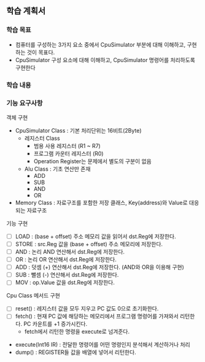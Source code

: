 ## 학습 계획서

### 학습 목표
- 컴퓨터를 구성하는 3가지 요소 중에서 CpuSimulator 부분에 대해 이해하고, 구현하는 것이 목표다.
- CpuSimulator 구성 요소에 대해 이해하고, CpuSimulator 명령어를 처리하도록 구현한다

### 학습 내용


### 기능 요구사항
객체 구현
- CpuSimulator Class : 기본 처리단위는 16비트(2Byte)
  - 레지스터 Class
    - 범용 사용 레지스터 (R1 ~ R7)
    - 프로그램 카운터 레지스터 (R0)
    - Operation Register는 문제에서 별도의 구분이 없음
  - Alu Class : 기초 연산만 존재
    - ADD
    - SUB
    - AND
    - OR
- Memory Class : 자료구조를 포함한 저장 클래스, Key(address)와 Value로 대응되는 자료구조

기능 구현
- [ ] LOAD : (base + offset) 주소 메모리 값을 읽어서 dst.Reg에 저장한다.
- [ ] STORE : src.Reg 값을 (base + offset) 주소 메모리에 저장한다. 
- [ ] AND : 논리 AND 연산해서 dst.Reg에 저장한다.
- [ ] OR : 논리 OR 연산해서 dst.Reg에 저장한다.
- [ ] ADD : 덧셈 (+) 연산해서 dst.Reg에 저장한다. (AND와 OR을 이용해 구현)
- [ ] SUB : 뺄셈 (-) 연산해서 dst.Reg에 저장한다.
- [ ] MOV : op.Value 값을 dst.Reg에 저장한다.

Cpu Class 메서드 구현
- [ ] reset() : 레지스터 값을 모두 지우고 PC 값도 0으로 초기화한다.
- [ ] fetch() : 현재 PC 값에 해당하는 메모리에서 프로그램 명령어를 가져와서 리턴한다. PC 카운트를 +1 증가시킨다.
  - fetch에서 리턴한 명령을 execute로 넘겨준다.
- execute(Int16 IR) : 전달한 명령어를 어떤 명령인지 분석해서 계산하거나 처리
- dump() : REGISTER들 값을 배열에 넣어서 리턴한다.
